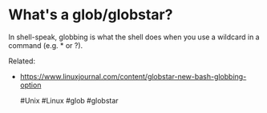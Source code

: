 # What's a glob/globstar?

In shell-speak, globbing is what the shell does when you use a wildcard in a command (e.g. * or ?).

Related:
 - https://www.linuxjournal.com/content/globstar-new-bash-globbing-option

      #Unix #Linux #glob #globstar
